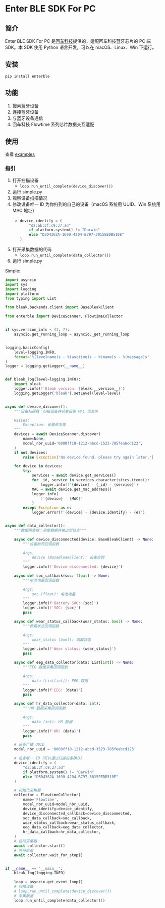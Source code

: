 # Enter BLE SDK For PC

## 简介

Enter BLE SDK For PC 是[回车科技](https://www.entertech.cn/)提供的，适配回车科技蓝牙芯片的 PC 端 SDK。本 SDK 使用 Python 语言开发，可以在 macOS、Linux、Win 下运行。

## 安装

`pip install enterble`

## 功能

1. 搜索蓝牙设备
2. 连接蓝牙设备
3. 与蓝牙设备通信
4. 回车科技 Flowtime 系列芯片数据交互适配

## 使用

查看 [examples](https://github.com/Entertech/Enter-Biomodule-BLE-PC-SDK/tree/main/examples)

### 指引
1. 打开扫描设备
    - `loop.run_until_complete(device_discover())`
2. 运行 simple.py 
3. 观察设备扫描情况
4. 修改设备唯一 ID 为你扫到的自己的设备（macOS 系统用 UUID、Win 系统用 MAC 地址）
    - ```python
      device_identify = (
          "d2:ab:3f:c9:37:ad"
          if platform.system() != "Darwin"
          else "D5D4362A-1690-4204-B797-3015EEDB510E"
      )
      ```
5. 打开采集数据的代码
    - `loop.run_until_complete(data_collector())`
6. 运行 simple.py

Simple:

```python
import asyncio
import sys
import logging
import platform
from typing import List

from bleak.backends.client import BaseBleakClient

from enterble import DeviceScanner, FlowtimeCollector


if sys.version_info < (3, 7):
    asyncio.get_running_loop = asyncio._get_running_loop


logging.basicConfig(
    level=logging.INFO,
    format='%(levelname)s - %(asctime)s - %(name)s - %(message)s'
)
logger = logging.getLogger(__name__)


def bleak_log(level=logging.INFO):
    import bleak
    logger.info(f'Bleak version: {bleak.__version__}')
    logging.getLogger('bleak').setLevel(level=level)


async def device_discover():
    """设备扫描器：扫描设备并获取设备 MAC 信息等

    Raises:
        Exception: 设备未发现
    """
    devices = await DeviceScanner.discover(
        name=None,
        model_nbr_uuid='0000ff10-1212-abcd-1523-785feabcd123',
    )
    if not devices:
        raise Exception('No device found, please try again later.')

    for device in devices:
        try:
            services = await device.get_services()
            for _id, service in services.characteristics.items():
                logger.info(f'{device} - {_id} - {service}')
            MAC = await device.get_mac_address()
            logger.info(
                f'{device} - {MAC}'
            )
        except Exception as e:
            logger.error(f'{device} - {device.identify} - {e}')


async def data_collector():
    """数据采集器：采集数据并输出到日志"""

    async def device_disconnected(device: BaseBleakClient) -> None:
        """设备断开回调函数

        Args:
            device (BaseBleakClient): 设备实例
        """
        logger.info(f'Device disconnected: {device}')

    async def soc_callback(soc: float) -> None:
        """电池电量回调函数

        Args:
            soc (float): 电池电量
        """
        logger.info(f'Battery SOC: {soc}')
        logger.info(f'SOC: {soc}')
        pass

    async def wear_status_callback(wear_status: bool) -> None:
        """佩戴状态回调函数

        Args:
            wear_status (bool): 佩戴状态
        """
        logger.info(f'Wear status: {wear_status}')
        pass

    async def eeg_data_collector(data: List[int]) -> None:
        """EEG 数据采集回调函数

        Args:
            data (List[int]): EEG 数据
        """
        logger.info(f'EEG: {data}')
        pass

    async def hr_data_collector(data: int):
        """HR 数据采集回调函数

        Args:
            data (int): HR 数据
        """
        logger.info(f'HR: {data}')
        pass

    # 设备广播 UUID
    model_nbr_uuid = '0000ff10-1212-abcd-1523-785feabcd123'

    # 设备唯一 ID（可以通过扫描设备确认）
    device_identify = (
        "d2:ab:3f:c9:37:ad"
        if platform.system() != "Darwin"
        else "D5D4362A-1690-4204-B797-3015EEDB510E"
    )

    # 初始化采集器
    collector = FlowtimeCollector(
        name='Flowtime',
        model_nbr_uuid=model_nbr_uuid,
        device_identify=device_identify,
        device_disconnected_callback=device_disconnected,
        soc_data_callback=soc_callback,
        wear_status_callback=wear_status_callback,
        eeg_data_callback=eeg_data_collector,
        hr_data_callback=hr_data_collector,
    )
    # 启动采集器
    await collector.start()
    # 等待结束
    await collector.wait_for_stop()


if __name__ == '__main__':
    bleak_log(logging.INFO)

    loop = asyncio.get_event_loop()
    # 扫描设备
    # loop.run_until_complete(device_discover())
    # 采集数据
    loop.run_until_complete(data_collector())

```
